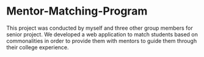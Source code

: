# Mentor-Matching-Program
This project was conducted by myself and three other group members for senior project. We developed a web application to match students based on commonalities in order to provide them with mentors to guide them through their college experience.
